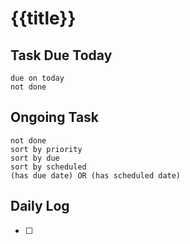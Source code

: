 # {{title}}

## Task Due Today

```tasks
due on today
not done
```

## Ongoing Task
```tasks
not done
sort by priority
sort by due
sort by scheduled
(has due date) OR (has scheduled date)
```

## Daily Log

- [ ] 